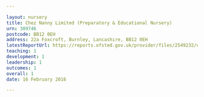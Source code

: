 ```yaml
---

layout: nursery
title: Chez Nanny Limited (Preparatory & Educational Nursery)
urn: 309746
postcode: BB12 0EH
address: 22a Foxcroft, Burnley, Lancashire, BB12 0EH
latestReportUrl: https://reports.ofsted.gov.uk/provider/files/2549232/urn/309746.pdf
teaching: 1
development: 1
leadership: 1
outcomes: 1
overall: 1
date: 16 February 2016

---
```

